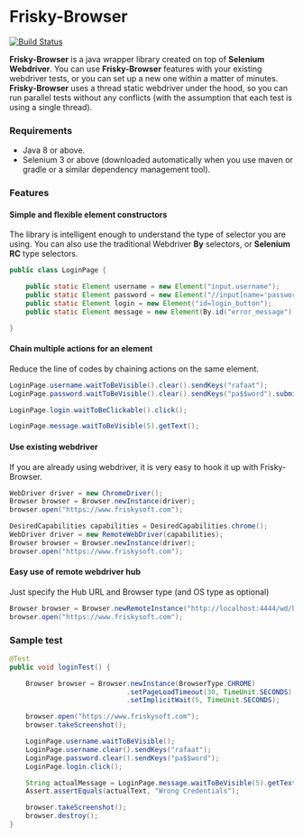 # Frisky-Browser

[![Build Status](https://travis-ci.org/friskysoft/friskybrowser.svg?branch=master)](https://travis-ci.org/friskysoft/friskybrowser)

**Frisky-Browser** is a java wrapper library created on top of **Selenium Webdriver**. You can use **Frisky-Browser** features with your existing webdriver tests, or you can set up a new one within a matter of minutes. **Frisky-Browser** uses a thread static webdriver under the hood, so you can run parallel tests without any conflicts (with the assumption that each test is using a single thread).

### Requirements
- Java 8 or above.
- Selenium 3 or above (downloaded automatically when you use maven or gradle or a similar dependency management tool).

### Features
#### Simple and flexible element constructors
The library is intelligent enough to understand the type of selector you are using. You can also use the traditional Webdriver **By** selectors, or **Selenium RC** type selectors.
```java
public class LoginPage {

    public static Element username = new Element("input.username");
    public static Element password = new Element("//input[name='password']");
    public static Element login = new Element("id=login_button");
    public static Element message = new Element(By.id("error_message"));

}
```

#### Chain multiple actions for an element
Reduce the line of codes by chaining actions on the same element.
```java
LoginPage.username.waitToBeVisible().clear().sendKeys("rafaat");
LoginPage.password.waitToBeVisible().clear().sendKeys("pa$$word").submit();
```
```java
LoginPage.login.waitToBeClickable().click();
```
```java
LoginPage.message.waitToBeVisible(5).getText();
```

#### Use existing webdriver
If you are already using webdriver, it is very easy to hook it up with Frisky-Browser.
```java
WebDriver driver = new ChromeDriver();
Browser browser = Browser.newInstance(driver);
browser.open("https://www.friskysoft.com");
```
```java
DesiredCapabilities capabilities = DesiredCapabilities.chrome();
WebDriver driver = new RemoteWebDriver(capabilities);
Browser browser = Browser.newInstance(driver);
browser.open("https://www.friskysoft.com");
```

#### Easy use of remote webdriver hub
Just specify the Hub URL and Browser type (and OS type as optional)
```java
Browser browser = Browser.newRemoteInstance("http://localhost:4444/wd/hub", BrowserType.CHROME);
browser.open("https://www.friskysoft.com");
```

### Sample test
```java
@Test
public void loginTest() {

    Browser browser = Browser.newInstance(BrowserType.CHROME)
                             .setPageLoadTimeout(30, TimeUnit.SECONDS)
                             .setImplicitWait(5, TimeUnit.SECONDS);

    browser.open("https://www.friskysoft.com");
    browser.takeScreenshot();

    LoginPage.username.waitToBeVisible();
    LoginPage.username.clear().sendKeys("rafaat");
    LoginPage.password.clear().sendKeys("pa$$word");
    LoginPage.login.click();

    String actualMessage = LoginPage.message.waitToBeVisible(5).getText();
    Assert.assertEquals(actualText, "Wrong Credentials");

    browser.takeScreenshot();
    browser.destroy();
}
```

